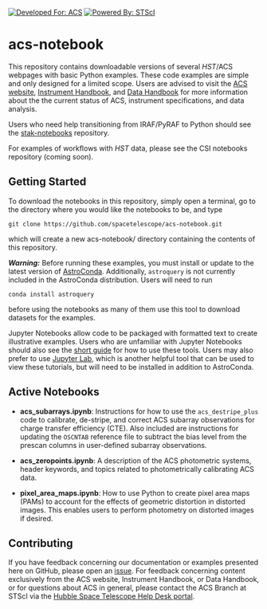 [![Developed For: ACS](https://img.shields.io/badge/developed%20for-ACS-orange.svg?style=flat)](http://www.stsci.edu/hst/acs) [![Powered By: STScI](https://img.shields.io/badge/powered%20by-STScI-blue.svg?colorA=707170&colorB=3e8ddd&style=flat)](http://www.stsci.edu/)

# acs-notebook

This repository contains downloadable versions of several *HST*/ACS webpages with basic Python examples. These code examples are simple and only designed for a limited scope. Users are advised to visit the [ACS website](http://www.stsci.edu/hst/acs), [Instrument Handbook](http://www.stsci.edu/hst/acs/documents/handbooks/current/cover.html), and [Data Handbook](http://www.stsci.edu/hst/acs/documents/handbooks/currentDHB/acs_cover.html) for more information about the the current status of ACS, instrument specifications, and data analysis.

Users who need help transitioning from IRAF/PyRAF to Python should see the [stak-notebooks](https://github.com/spacetelescope/stak-notebooks) repository. 

For examples of workflows with *HST* data, please see the CSI notebooks repository (coming soon).

## Getting Started

To download the notebooks in this repository, simply open a terminal, go to the directory where you would like the notebooks to be, and type
```
git clone https://github.com/spacetelescope/acs-notebook.git
```
which will create a new acs-notebook/ directory containing the contents of this repository.
 
___Warning:___ Before running these examples, you must install or update to the latest version of [AstroConda](https://astroconda.readthedocs.io/en/latest/). Additionally, `astroquery` is not currently included in the AstroConda distribution. Users will need to run
```
conda install astroquery
```
before using the notebooks as many of them use this tool to download datasets for the examples.

Jupyter Notebooks allow code to be packaged with formatted text to create illustrative examples. Users who are unfamiliar with Jupyter Notebooks should also see the [short guide](https://jupyter-notebook-beginner-guide.readthedocs.io/en/latest/) for how to use these tools. Users may also prefer to use [Jupyter Lab](http://jupyterlab.readthedocs.io/en/stable/), which is another helpful tool that can be used to view these tutorials, but will need to be installed in addition to AstroConda.

## Active Notebooks

* **acs_subarrays.ipynb**: Instructions for how to use the `acs_destripe_plus` code to calibrate, de-stripe, and correct ACS subarray observations for charge transfer efficiency (CTE). Also included are instructions for updating the `OSCNTAB` reference file to subtract the bias level from the prescan columns in user-defined subarray observations.

* **acs_zeropoints.ipynb**: A description of the ACS photometric systems, header keywords, and topics related to photometrically calibrating ACS data. 

* **pixel_area_maps.ipynb**: How to use Python to create pixel area maps (PAMs) to account for the effects of geometric distortion in distorted images. This enables users to perform photometry on distorted images if desired.

## Contributing

If you have feedback concerning our documentation or examples presented here on GitHub, please open an [issue](https://github.com/spacetelescope/acs-notebook/issues). For feedback concerning content exclusively from the ACS website, Instrument Handbook, or Data Handbook, or for questions about ACS in general, please contact the ACS Branch at STScI via the [Hubble Space Telescope Help Desk portal](http://hsthelp.stsci.edu). 
